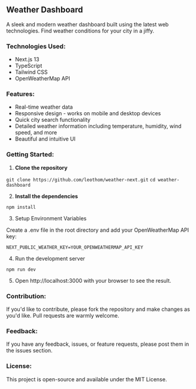## Weather Dashboard

A sleek and modern weather dashboard built using the latest web technologies. Find weather conditions for your city in a jiffy.

### Technologies Used:

- Next.js 13
- TypeScript
- Tailwind CSS
- OpenWeatherMap API

### Features:

- Real-time weather data
- Responsive design - works on mobile and desktop devices
- Quick city search functionality
- Detailed weather information including temperature, humidity, wind speed, and more
- Beautiful and intuitive UI

### Getting Started:

1. **Clone the repository**

`git clone https://github.com/leothom/weather-next.git`
`cd weather-dashboard`

2. **Install the dependencies**

`npm install`

3. Setup Environment Variables

Create a .env file in the root directory and add your OpenWeatherMap API key:

`NEXT_PUBLIC_WEATHER_KEY=YOUR_OPENWEATHERMAP_API_KEY`

4. Run the development server

`npm run dev`

5. Open http://localhost:3000 with your browser to see the result.

### Contribution:

If you'd like to contribute, please fork the repository and make changes as you'd like. Pull requests are warmly welcome.

### Feedback:

If you have any feedback, issues, or feature requests, please post them in the issues section.

### License:

This project is open-source and available under the MIT License.
